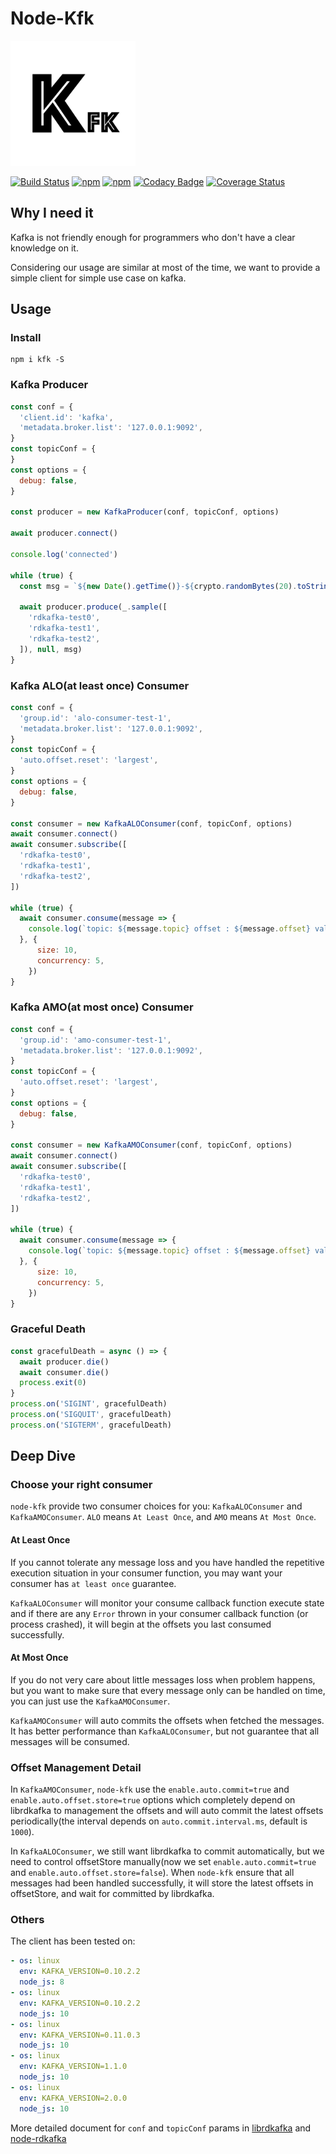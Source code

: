 # Node-Kfk

<img width="200px;" src="logo.png" />

[![Build Status](https://travis-ci.org/joway/node-kfk.svg?branch=master)](https://travis-ci.org/joway/node-kfk)
[![npm](https://img.shields.io/npm/v/kfk.svg)](https://www.npmjs.com/package/kfk)
[![npm](https://img.shields.io/npm/dt/kfk.svg)](https://www.npmjs.com/package/kfk)
[![Codacy Badge](https://api.codacy.com/project/badge/Grade/51840be97e8d47d38fddb09cd95099ad)](https://app.codacy.com/app/joway/node-kfk?utm_source=github.com&utm_medium=referral&utm_content=joway/node-kfk&utm_campaign=Badge_Grade_Dashboard)
[![Coverage Status](https://coveralls.io/repos/github/joway/node-kfk/badge.svg?branch=test-coverage)](https://coveralls.io/github/joway/node-kfk?branch=test-coverage)

## Why I need it

Kafka is not friendly enough for programmers who don't have a clear knowledge on it.

Considering our usage are similar at most of the time, we want to provide a simple client for simple use case on kafka.

## Usage

### Install

```shell
npm i kfk -S
```

### Kafka Producer

```js
const conf = {
  'client.id': 'kafka',
  'metadata.broker.list': '127.0.0.1:9092',
}
const topicConf = {
}
const options = {
  debug: false,
}

const producer = new KafkaProducer(conf, topicConf, options)

await producer.connect()

console.log('connected')

while (true) {
  const msg = `${new Date().getTime()}-${crypto.randomBytes(20).toString('hex')}`

  await producer.produce(_.sample([
    'rdkafka-test0',
    'rdkafka-test1',
    'rdkafka-test2',
  ]), null, msg)
}
```

### Kafka ALO(at least once) Consumer

```js
const conf = {
  'group.id': 'alo-consumer-test-1',
  'metadata.broker.list': '127.0.0.1:9092',
}
const topicConf = {
  'auto.offset.reset': 'largest',
}
const options = {
  debug: false,
}

const consumer = new KafkaALOConsumer(conf, topicConf, options)
await consumer.connect()
await consumer.subscribe([
  'rdkafka-test0',
  'rdkafka-test1',
  'rdkafka-test2',
])

while (true) {
  await consumer.consume(message => {
    console.log(`topic: ${message.topic} offset : ${message.offset} val: ${message.value.toString('utf-8')}`)
  }, {
      size: 10,
      concurrency: 5,
    })
}
```

### Kafka AMO(at most once) Consumer

```js
const conf = {
  'group.id': 'amo-consumer-test-1',
  'metadata.broker.list': '127.0.0.1:9092',
}
const topicConf = {
  'auto.offset.reset': 'largest',
}
const options = {
  debug: false,
}

const consumer = new KafkaAMOConsumer(conf, topicConf, options)
await consumer.connect()
await consumer.subscribe([
  'rdkafka-test0',
  'rdkafka-test1',
  'rdkafka-test2',
])

while (true) {
  await consumer.consume(message => {
    console.log(`topic: ${message.topic} offset : ${message.offset} val: ${message.value.toString('utf-8')}`)
  }, {
      size: 10,
      concurrency: 5,
    })
}
```

### Graceful Death

```ts
const gracefulDeath = async () => {
  await producer.die()
  await consumer.die()
  process.exit(0)
}
process.on('SIGINT', gracefulDeath)
process.on('SIGQUIT', gracefulDeath)
process.on('SIGTERM', gracefulDeath)
```

## Deep Dive

### Choose your right consumer

`node-kfk` provide two consumer choices for you: `KafkaALOConsumer` and `KafkaAMOConsumer`. `ALO` means `At Least Once`, and `AMO` means `At Most Once`.

#### At Least Once

If you cannot tolerate any message loss and you have handled the repetitive execution situation in your consumer function, you may want your consumer has `at least once` guarantee.

`KafkaALOConsumer` will monitor your consume callback function execute state and if there are any `Error` thrown in your consumer callback function (or process crashed), it will begin at the offsets you last consumed successfully.

#### At Most Once

If you do not very care about little messages loss when problem happens, but you want to make sure that every message only can be handled on time, you can just use the `KafkaAMOConsumer`.

`KafkaAMOConsumer` will auto commits the offsets when fetched the messages. It has better performance than `KafkaALOConsumer`, but not guarantee that all messages will be consumed.

### Offset Management Detail

In `KafkaAMOConsumer`, `node-kfk` use the `enable.auto.commit=true` and `enable.auto.offset.store=true` options which completely depend on librdkafka to management the offsets and will auto commit the latest offsets periodically(the interval depends on `auto.commit.interval.ms`, default is `1000`).

In `KafkaALOConsumer`, we still want librdkafka to commit automatically, but we need to control offsetStore manually(now we set `enable.auto.commit=true` and `enable.auto.offset.store=false`). When `node-kfk` ensure that all messages had been handled successfully, it will store the latest offsets in offsetStore, and wait for committed by librdkafka.

### Others

The client has been tested on:

```yaml
- os: linux
  env: KAFKA_VERSION=0.10.2.2
  node_js: 8
- os: linux
  env: KAFKA_VERSION=0.10.2.2
  node_js: 10
- os: linux
  env: KAFKA_VERSION=0.11.0.3
  node_js: 10
- os: linux
  env: KAFKA_VERSION=1.1.0
  node_js: 10
- os: linux
  env: KAFKA_VERSION=2.0.0
  node_js: 10
```

More detailed document for `conf` and `topicConf` params in [librdkafka](https://github.com/edenhill/librdkafka) and [node-rdkafka](https://github.com/Blizzard/node-rdkafka)
